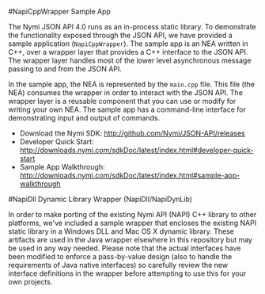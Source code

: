 #NapiCppWrapper Sample App

The Nymi JSON API 4.0 runs as an in-process static library. To demonstrate the functionality exposed through the JSON API, we have provided a sample application (`NapiCppWrapper`). The sample app is an NEA written in C++, over a wrapper layer that provides a C++ interface to the JSON API. The wrapper layer handles most of the lower level asynchronous message passing to and from the JSON API.

In the sample app, the NEA is represented by the `main.cpp` file. This file (the NEA) consumes the wrapper in order to interact with the JSON API. The wrapper layer is a reusable component that you can use or modify for writing your own NEA. The sample app has a command-line interface for demonstrating input and output of commands.

 
* Download the Nymi SDK: http://github.com/Nymi/JSON-API/releases
* Developer Quick Start: http://downloads.nymi.com/sdkDoc/latest/index.html#developer-quick-start
* Sample App Walkthrough: http://downloads.nymi.com/sdkDoc/latest/index.html#sample-app-walkthrough

#NapiDll Dynamic Library Wrapper (NapiDll/NapiDynLib)

In order to make porting of the existing Nymi API (NAPI) C++ library to other platforms, we've included a sample wrapper that encloses the existing NAPI static library in a Windows DLL and Mac OS X dynamic library. These artifacts are used in the Java wrapper elsewhere in this repository but may be used in any way needed.  Please note that the actual interfaces have been modified to enforce a pass-by-value design (also to handle the requirements of Java native interfaces) so carefully review the new interface definitions in the wrapper before attempting to use this for your own projects.

